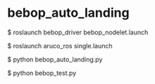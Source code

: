 # bebop_auto_landing

$ roslaunch bebop_driver bebop_nodelet.launch

$ roslaunch aruco_ros single.launch

$ python bebop_auto_landing.py

$ python bebop_test.py
